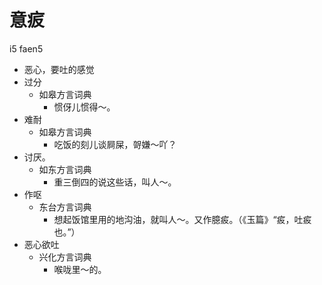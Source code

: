 









# 意㽹
i5 faen5
+ 恶心，要吐的感觉
+ 过分
  * 如皋方言词典
    - 惯伢儿惯得～。
+ 难耐
  * 如皋方言词典
    - 吃饭的刻儿谈屙屎，哿嫌～吖？
+ 讨厌。
  * 如东方言词典
    - 重三倒四的说这些话，叫人～。
+ 作呕
  * 东台方言词典
    - 想起饭馆里用的地沟油，就叫人～。又作臆㽹。（《玉篇》“㽹，吐㽹也。”）
+ 恶心欲吐
  * 兴化方言词典
    - 喉咙里～的。

